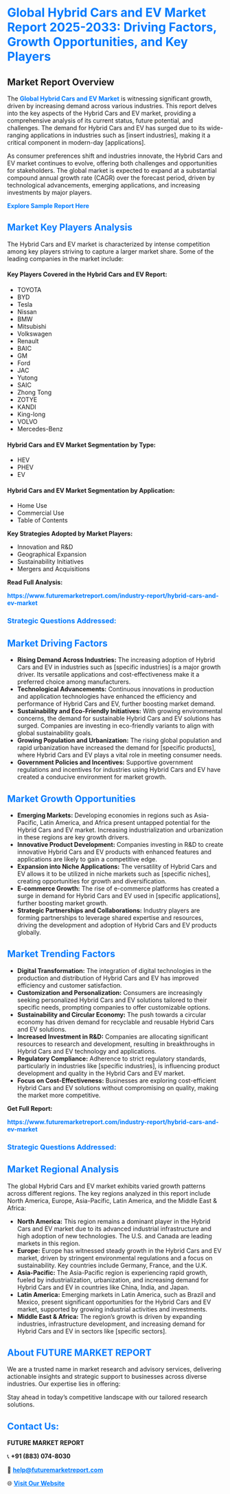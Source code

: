 <h1 style="color: #007BFF;">Global Hybrid Cars and EV Market Report 2025-2033: Driving Factors, Growth Opportunities, and Key Players</h1>

<section id="overview">
<h2>Market Report Overview</h2>
<p>The <a href="https://www.futuremarketreport.com/industry-report/hybrid-cars-and-ev-market" style="color: #007BFF; text-decoration: none;"><strong>Global Hybrid Cars and EV Market</strong></a> is witnessing significant growth, driven by increasing demand across various industries. This report delves into the key aspects of the Hybrid Cars and EV market, providing a comprehensive analysis of its current status, future potential, and challenges. The demand for Hybrid Cars and EV has surged due to its wide-ranging applications in industries such as [insert industries], making it a critical component in modern-day [applications].</p>
<p>As consumer preferences shift and industries innovate, the Hybrid Cars and EV market continues to evolve, offering both challenges and opportunities for stakeholders. The global market is expected to expand at a substantial compound annual growth rate (CAGR) over the forecast period, driven by technological advancements, emerging applications, and increasing investments by major players.</p>
</section>

<section id="overview">
<p><a href="https://www.futuremarketreport.com/request-sample/reportId=85756" style="color: #007BFF; text-decoration: none;"><strong>Explore Sample Report Here</strong></a></p>
</section>

<section id="key-players">
<h2 style="color: #007BFF;">Market Key Players Analysis</h2>
<p>The Hybrid Cars and EV market is characterized by intense competition among key players striving to capture a larger market share. Some of the leading companies in the market include:</p>
<h4>Key Players Covered in the Hybrid Cars and EV Report:</h4>
<ul><li>TOYOTA</li><li>BYD</li><li>Tesla</li><li>Nissan</li><li>BMW</li><li>Mitsubishi</li><li>Volkswagen</li><li>Renault</li><li>BAIC</li><li>GM</li><li>Ford</li><li>JAC</li><li>Yutong</li><li>SAIC</li><li>Zhong Tong</li><li>ZOTYE</li><li>KANDI</li><li>King-long</li><li>VOLVO</li><li>Mercedes-Benz</li></ul>
<h4>Hybrid Cars and EV Market Segmentation by Type:</h4>
<ul><li>HEV</li><li>PHEV</li><li>EV</li></ul>

<h4>Hybrid Cars and EV Market Segmentation by Application:</h4>
<ul><li>Home Use</li><li>Commercial Use</li><li>Table of Contents</li></ul>
<p><strong>Key Strategies Adopted by Market Players:</strong></p>
<ul>
<li>Innovation and R&D</li>
<li>Geographical Expansion</li>
<li>Sustainability Initiatives</li>
<li>Mergers and Acquisitions</li>
</ul>
</section>

<section>
<p><strong>Read Full Analysis: </strong></p><a href="https://www.futuremarketreport.com/industry-report/hybrid-cars-and-ev-market" style="color: #007BFF; text-decoration: none;"><strong>https://www.futuremarketreport.com/industry-report/hybrid-cars-and-ev-market</strong></a>
<h3 style="color: #007BFF;">Strategic Questions Addressed:</h3>
</section>

<section id="driving-factors">
<h2 style="color: #007BFF;">Market Driving Factors</h2>
<ul>
<li><strong>Rising Demand Across Industries:</strong> The increasing adoption of Hybrid Cars and EV in industries such as [specific industries] is a major growth driver. Its versatile applications and cost-effectiveness make it a preferred choice among manufacturers.</li>
<li><strong>Technological Advancements:</strong> Continuous innovations in production and application technologies have enhanced the efficiency and performance of Hybrid Cars and EV, further boosting market demand.</li>
<li><strong>Sustainability and Eco-Friendly Initiatives:</strong> With growing environmental concerns, the demand for sustainable Hybrid Cars and EV solutions has surged. Companies are investing in eco-friendly variants to align with global sustainability goals.</li>
<li><strong>Growing Population and Urbanization:</strong> The rising global population and rapid urbanization have increased the demand for [specific products], where Hybrid Cars and EV plays a vital role in meeting consumer needs.</li>
<li><strong>Government Policies and Incentives:</strong> Supportive government regulations and incentives for industries using Hybrid Cars and EV have created a conducive environment for market growth.</li>
</ul>
</section>

<section id="growth-opportunities">
<h2 style="color: #007BFF;">Market Growth Opportunities</h2>
<ul>
<li><strong>Emerging Markets:</strong> Developing economies in regions such as Asia-Pacific, Latin America, and Africa present untapped potential for the Hybrid Cars and EV market. Increasing industrialization and urbanization in these regions are key growth drivers.</li>
<li><strong>Innovative Product Development:</strong> Companies investing in R&D to create innovative Hybrid Cars and EV products with enhanced features and applications are likely to gain a competitive edge.</li>
<li><strong>Expansion into Niche Applications:</strong> The versatility of Hybrid Cars and EV allows it to be utilized in niche markets such as [specific niches], creating opportunities for growth and diversification.</li>
<li><strong>E-commerce Growth:</strong> The rise of e-commerce platforms has created a surge in demand for Hybrid Cars and EV used in [specific applications], further boosting market growth.</li>
<li><strong>Strategic Partnerships and Collaborations:</strong> Industry players are forming partnerships to leverage shared expertise and resources, driving the development and adoption of Hybrid Cars and EV products globally.</li>
</ul>
</section>

<section id="trending-factors">
<h2 style="color: #007BFF;">Market Trending Factors</h2>
<ul>
<li><strong>Digital Transformation:</strong> The integration of digital technologies in the production and distribution of Hybrid Cars and EV has improved efficiency and customer satisfaction.</li>
<li><strong>Customization and Personalization:</strong> Consumers are increasingly seeking personalized Hybrid Cars and EV solutions tailored to their specific needs, prompting companies to offer customizable options.</li>
<li><strong>Sustainability and Circular Economy:</strong> The push towards a circular economy has driven demand for recyclable and reusable Hybrid Cars and EV solutions.</li>
<li><strong>Increased Investment in R&D:</strong> Companies are allocating significant resources to research and development, resulting in breakthroughs in Hybrid Cars and EV technology and applications.</li>
<li><strong>Regulatory Compliance:</strong> Adherence to strict regulatory standards, particularly in industries like [specific industries], is influencing product development and quality in the Hybrid Cars and EV market.</li>
<li><strong>Focus on Cost-Effectiveness:</strong> Businesses are exploring cost-efficient Hybrid Cars and EV solutions without compromising on quality, making the market more competitive.</li>
</ul>
</section>

<section>
<p><strong>Get Full Report: </strong></p><a href="https://www.futuremarketreport.com/industry-report/hybrid-cars-and-ev-market" style="color: #007BFF; text-decoration: none;"><strong>https://www.futuremarketreport.com/industry-report/hybrid-cars-and-ev-market</strong></a>
<h3 style="color: #007BFF;">Strategic Questions Addressed:</h3>
</section>


<section id="regional-analysis">
<h2 style="color: #007BFF;">Market Regional Analysis</h2>
<p>The global Hybrid Cars and EV market exhibits varied growth patterns across different regions. The key regions analyzed in this report include North America, Europe, Asia-Pacific, Latin America, and the Middle East & Africa:</p>
<ul>
<li><strong>North America:</strong> This region remains a dominant player in the Hybrid Cars and EV market due to its advanced industrial infrastructure and high adoption of new technologies. The U.S. and Canada are leading markets in this region.</li>
<li><strong>Europe:</strong> Europe has witnessed steady growth in the Hybrid Cars and EV market, driven by stringent environmental regulations and a focus on sustainability. Key countries include Germany, France, and the U.K.</li>
<li><strong>Asia-Pacific:</strong> The Asia-Pacific region is experiencing rapid growth, fueled by industrialization, urbanization, and increasing demand for Hybrid Cars and EV in countries like China, India, and Japan.</li>
<li><strong>Latin America:</strong> Emerging markets in Latin America, such as Brazil and Mexico, present significant opportunities for the Hybrid Cars and EV market, supported by growing industrial activities and investments.</li>
<li><strong>Middle East & Africa:</strong> The region’s growth is driven by expanding industries, infrastructure development, and increasing demand for Hybrid Cars and EV in sectors like [specific sectors].</li>
</ul>
</section>

<footer>
<h2 style="color: #007BFF;">About FUTURE MARKET REPORT</h2>
<p>We are a trusted name in market research and advisory services, delivering actionable insights and strategic support to businesses across diverse industries. Our expertise lies in offering:</p>

<p>Stay ahead in today’s competitive landscape with our tailored research solutions.</p>

<h2 style="color: #007BFF;">Contact Us:</h2>
<p><strong>FUTURE MARKET REPORT</strong></p>
<p>📞 <strong>+91 (883) 074-8030</strong></p>
<p>📧 <strong><a href="mailto:help@futuremarketreport.com" style="color: #007BFF;">help@futuremarketreport.com</a></strong></p>
<p>🌐 <strong><a href="https://www.futuremarketreport.com/" style="color: #007BFF;">Visit Our Website</a></strong></p>
</footer>